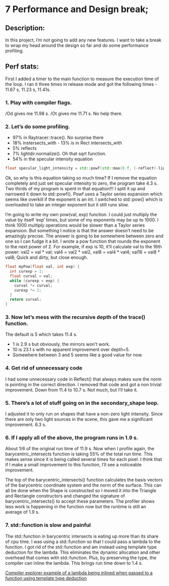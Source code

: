 # 7 Performance and Design break;


## Description:
In this project, I’m not going to add any new features.  I want to take a break to wrap my head around the design so far and do some performance profiling.

## Perf stats:
First I added a timer to the main function to measure the execution time of the loop.  I ran it three times in release mode and got the following times - 11.67 s, 11.23 s, 11.41s.
### 1. Play with compiler flags.  
/Od  gives me 11.98 s.  /Ot gives me 11.71 s.  No help there.
### 2. Let’s do some profiling.
* 97% in Raytracer::trace().  No surprise there 
* 18% instersects_with - 13% is in Rect intersects_with
* 5% reflects
* 7% lightdir.normalize().  Oh that sqrt function.
* 54% in the specular intensity equation
```cpp
float specular_light_intensity = std::powf(std::max(0.f, (-reflect(-lightDir, nearestReflection->norm)).dot(primary_ray.dir)), pNearestShape->properties.specular_exp) * secondary_shape->properties.intensity;
```
Ok, so why is this equation taking so much time?  If I remove the equation completely and just set specular intensity to zero, the program take 4.3 s.  Two thirds of my program is spent in that equation!!!  I split it up and narrowed it down to std::powf().  Powf uses a Taylor series expansion which seems like overkill if the exponent is an int.  I switched to std::pow() which is overloaded to take an integer exponent but it still runs slow.

I’m going to write my own pow(val, exp) function.  I could just multiply the value by itself ‘exp’ times, but some of my exponents may be up to 1000.  I think 1000 multiply operations would be slower than a Taylor series expansion.  But something I notice is that the answer doesn’t need to be amazingly precise.  The answer is going to be somewhere between zero and one so I can fudge it a bit.  I wrote a pow function that rounds the exponent to the next power of 2.  For example, if exp is 10, it’ll calculate val to the 16th power:  val2 = val * val; val4 = val2 * val2, val8 = val4 * val4; val16 = val8 * val8;  Quick and dirty, but close enough.
```cpp
float myPow(float val, int exp) {
  int curexp = 1;
  float curval = val;
  while (curexp < exp) {
    curval *= curval;
    curexp *= 2;
  }
  return curval;
}
```

### 3. Now let’s mess with the recursive depth of the trace() function.  
The default is 5 which takes 11.4 s.
* 1 is 2.9 s but obviously, the mirrors won’t work.
* 10 is 23.1 s with no apparent improvement over depth=5.
* Somewhere between 3 and 5 seems like a good value for now.

### 4. Get rid of unnecessary code
I had some unnecessary code in Reflect() that always makes sure the norm is pointing in the correct direction.  I removed that code and got a non trivial improvement.  Down from 11.4 to 10.7 s.  Not much, but I’ll take it.

### 5. There’s a lot of stuff going on in the secondary_shape loop.  
I adjusted it to only run on shapes that have a non-zero light intensity.  Since there are only two light sources in the scene, this gave me a significant improvement.  6.3 s.

### 6. If I apply all of the above, the program runs in 1.9 s.  
About 1/6 of the original run time of 11.9 s.  Now when I profile again, the barycentric_intersects function is taking 55% of the total run time.  This makes sense since it is being called several times for each pixel.  I think that if I make a small improvement to this function, I’ll see a noticeable improvement.  

The top of the barycentric_intersects() function calculates the basis vectors of the barycentric coordinate system and the norm of the surface. This can all be done when the Shape is constructed so I moved it into the Triangle and Rectangle constructors and changed the signature of barycentric_intersects() to accept these parameters. The profiler shows less work is happening in the function now but the runtime is still an average of 1.9 s. 

### 7.  std::function is slow and painful
The std::function in barycentric intersects is eating up more than its share of cpu time.  I was using a std::function so that I could pass a lambda to the function.  I got rid of the std::function and am instead using template type deduction for the lambda.  This eliminates the dynamic allocation and other overhead that comes with std::function.  Plus, by preserving the type, the compiler can inline the lambda.  This brings run time down to 1.4 s.

[Compiler explorer example of a lambda being inlined when passed to a function using template type deduction](https://godbolt.org/z/ap6awX)

